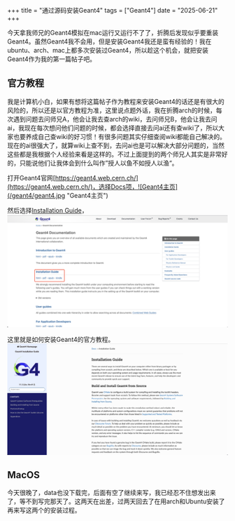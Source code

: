 +++
title = "通过源码安装Geant4"
tags = ["Geant4"]
date = "2025-06-21"
+++

今天拿我师兄的Geant4模拟在mac运行又运行不了了，折腾后发现似乎要重装Geant4。虽然Geant4我不会用，但是安装Geant4我还是蛮有经验的！我在ubuntu、arch、mac上都多次安装过Geant4，所以趁这个机会，就把安装Geant4作为我的第一篇帖子吧。

## 官方教程
我是计算机小白，如果有想将这篇帖子作为教程来安装Geant4的话还是有很大的风险的，所以还是以官方教程为准，这里说点题外话，我在折腾arch的时候，每次遇到问题去问师兄A，他会让我去查arch的wiki，去问师兄B，他会让我去问ai，我现在每次想问他们问题的时候，都会选择直接去问ai还有查wiki了，所以大家也要养成自己查wiki的好习惯！有很多问题其实仔细查阅wiki都能自己解决的。现在的ai很强大了，就算wiki上查不到，去问ai也是可以解决大部分问题的，当然这些都是我根据个人经验来看是这样的。不过上面提到的两个师兄人其实是非常好的，只能说他们让我体会到什么叫作”授人以鱼不如授人以渔“。

打开Geant4官网[https://geant4.web.cern.ch/](https://geant4.web.cern.ch/)，选择Docs项，![Geant4主页](/geant4/geant4.jpg "Geant4主页")

然后选择[Installation Guide](https://geant4-userdoc.web.cern.ch/UsersGuides/InstallationGuide/html/index.html)，![docs](/geant4/docs.png "docs")

这里就是如何安装Geant4的官方教程。![installation](/geant4/installationGuide.png "installation")

## MacOS

今天很晚了，data也没下载完，后面有空了继续来写，我已经忍不住想发出来了，等不到写完那天了。这两天在出差，过两天回去了在用arch和Ubuntu安装了再来写这两个的安装过程。